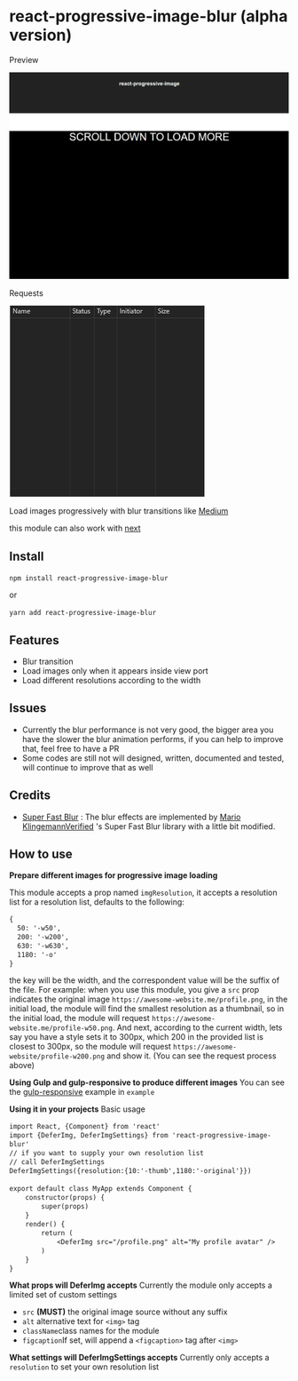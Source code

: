 react-progressive-image-blur (alpha version)
=======================
Preview

![Progressive loading example](_docs/example.gif)

Requests

![enter image description here](_docs/requests.gif)

Load images progressively with blur transitions like [Medium](https://medium.com/)

this module can also work with [next](https://github.com/zeit/next.js/)

Install
--------
`npm install react-progressive-image-blur`

or

`yarn add react-progressive-image-blur`

Features
--------

 - Blur transition
 - Load images only when it appears inside view port
 - Load different resolutions according to the width

Issues
------

 - Currently the blur performance is not very good, the bigger area you have the slower the blur animation performs, if you can help to improve that, feel free to have a PR
 - Some codes are still not will designed, written, documented and tested, will continue to improve that as well

Credits
-------

 - [Super Fast Blur](http://www.quasimondo.com/BoxBlurForCanvas/FastBlurDemo.html) : The blur effects are implemented by [Mario KlingemannVerified](https://twitter.com/Quasimondo) 's Super Fast Blur library with a little bit modified.

How to use
----------
**Prepare different images for progressive image loading**

This module accepts a prop named `imgResolution`, it accepts a resolution list for a resolution list, defaults to the following:

    {
      50: '-w50',
      200: '-w200',
      630: '-w630',
      1180: '-o'
    }

the key will be the width, and the correspondent value will be the suffix of the file. For example: when you use this module, you give a `src` prop indicates the original image `https://awesome-website.me/profile.png`, in the initial load, the module will find the smallest resolution as a thumbnail, so in the initial load, the module will request `https://awesome-website.me/profile-w50.png`. And next, according to the current width, lets say you have a style sets it to 300px, which 200 in the provided list is closest to 300px, so the module will request `https://awesome-website/profile-w200.png` and show it.
(You can see the request process above)

**Using Gulp and gulp-responsive to produce different images**
You can see the [gulp-responsive](https://github.com/mahnunchik/gulp-responsive) example in `example`

**Using it in your projects**
Basic usage

    import React, {Component} from 'react'
    import {DeferImg, DeferImgSettings} from 'react-progressive-image-blur'
    // if you want to supply your own resolution list
    // call DeferImgSettings
    DeferImgSettings({resolution:{10:'-thumb',1180:'-original'}})

    export default class MyApp extends Component {
	    constructor(props) {
		    super(props)
		}
		render() {
			return (
				<DeferImg src="/profile.png" alt="My profile avatar" />
			)
		}
    }

**What props will DeferImg accepts**
Currently the module only accepts a limited set of custom settings

 - `src` **(MUST)** the original image source without any suffix
 - `alt` alternative text for `<img>` tag
 - `className`class names for the module
 - `figcaption`If set, will append a `<figcaption>` tag after `<img>`

**What settings will DeferImgSettings accepts**
Currently only accepts a `resolution` to set your own resolution list
